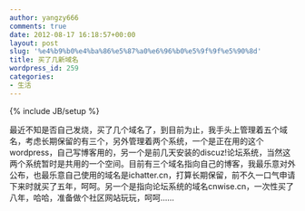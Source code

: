 ```yaml
---
author: yangzy666
comments: true
date: 2012-08-17 16:18:57+00:00
layout: post
slug: '%e4%b9%b0%e4%ba%86%e5%87%a0%e6%96%b0%e5%9f%9f%e5%90%8d'
title: 买了几新域名
wordpress_id: 259
categories:
- 生活
---
```

{% include JB/setup %}

最近不知是否自己发烧，买了几个域名了，到目前为止，我手头上管理着五个域名，考虑长期保留的有三个，另外管理着两个系统，一个是正在用的这个wordpress，自己写博客用的，另一个是前几天安装的discuz!论坛系统，当然这两个系统暂时是共用的一个空间。目前有三个域名指向自己的博客，我最乐意对外公布，也最乐意自己使用的域名是ichatter.cn，打算长期保留，前不久一口气申请下来时就买了五年，呵呵。另一个是指向论坛系统的域名cnwise.cn，一次性买了八年，哈哈，准备做个社区网站玩玩，呵呵……

